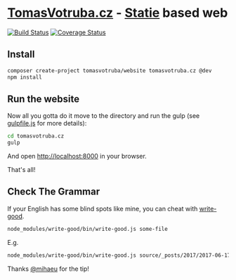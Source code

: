 # [TomasVotruba.cz](https://www.tomasvotruba.cz) - [Statie](https://github.com/Symplify/Statie) based web

[![Build Status](https://img.shields.io/travis/TomasVotruba/tomasvotruba.cz/master.svg?style=flat-square)](https://travis-ci.org/TomasVotruba/tomasvotruba.cz)
[![Coverage Status](https://img.shields.io/coveralls/TomasVotruba/tomasvotruba.cz/master.svg?style=flat-square)](https://coveralls.io/github/TomasVotruba/tomasvotruba.cz?branch=master)


## Install

```sh
composer create-project tomasvotruba/website tomasvotruba.cz @dev
npm install
```

## Run the website

Now all you gotta do it move to the directory and run the gulp (see [gulpfile.js](/gulpfile.js) for more details):

```sh
cd tomasvotruba.cz
gulp
```

And open [http://localhost:8000](localhost:8000) in your browser.

That's all!


## Check The Grammar

If your English has some blind spots like mine, you can cheat with [write-good](https://github.com/btford/write-good). 

```bash
node_modules/write-good/bin/write-good.js some-file
```

E.g.

```bash
node_modules/write-good/bin/write-good.js source/_posts/2017/2017-06-17-php-object-calisthenics-rules-made-simple-version-3-0-is-out-now.md
```

Thanks [@mihaeu](https://github.com/mihaeu) for the tip!